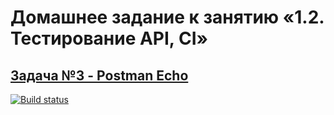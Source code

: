 # Домашнее задание к занятию «1.2. Тестирование API, CI»
## [Задача №3 - Postman Echo](https://github.com/netology-code/aqa-homeworks/tree/aqa4/api-ci)
[![Build status](https://ci.appveyor.com/api/projects/status/4miihetrmvkfadbn/branch/master?svg=true)](https://ci.appveyor.com/project/veronazavr/postmanecho/branch/master)
